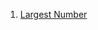 1. [Largest Number](https://github.com/sahoog2/Preparation_Notes/blob/main/DSA/Sorting/largest%20number.md)
